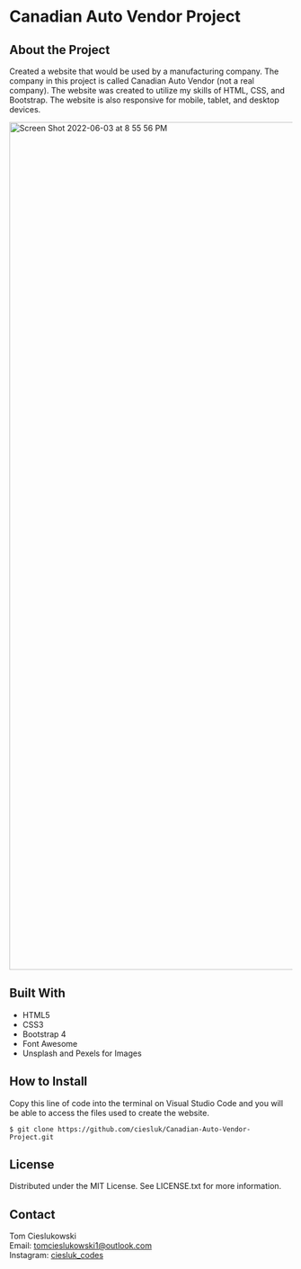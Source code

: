 # Canadian Auto Vendor Project

## About the Project

Created a website that would be used by a manufacturing company. The company in this project is called Canadian Auto Vendor (not a real company). The website was created to utilize my skills of HTML, CSS, and Bootstrap. The website is also responsive for mobile, tablet, and desktop devices. 

<img width="1508" alt="Screen Shot 2022-06-03 at 8 55 56 PM" src="https://user-images.githubusercontent.com/44185784/171970696-5fecc05f-ba01-4dad-b73b-2b40a3d41ad4.png">


## Built With

- HTML5
- CSS3
- Bootstrap 4
- Font Awesome 
- Unsplash and Pexels for Images

## How to Install 

Copy this line of code into the terminal on Visual Studio Code and you will be able to access the files used to create the website.

```
$ git clone https://github.com/ciesluk/Canadian-Auto-Vendor-Project.git
```
## License 
Distributed under the MIT License. See LICENSE.txt for more information.

## Contact

Tom Cieslukowski <br />
Email: <a href="mailto:tomcieslukowski1@outlook.com">tomcieslukowski1@outlook.com</a> <br />
Instagram: <a href="https://www.instagram.com/ciesluk_codes/">ciesluk_codes</a>
